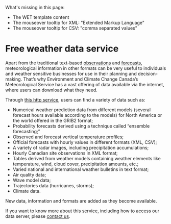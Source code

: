 What's missing in this page:
* The WET template content
* The mouseover tooltip for XML: "Extended Markup Language"
* The mouseover tooltip for CSV: "comma separated values"

# Free weather data service

Apart from the traditional text-based [observations](https://weather.gc.ca/provincialsummary_table/pages/pe_obs_metric_e.html) and [forecasts](https://weather.gc.ca/forecast/public_bulletins_e.html), meteorological information in other formats can be very useful to individuals and weather sensitive businesses for use in their planning and decision-making. That’s why Environment and Climate Change Canada’s Meteorological Service has a vast offering of data available via the internet, where users can download what they need.

Through [this http service](https://dd.weather.gc.ca/about_dd_apropos.txt), users can find a variety of data such as:

* Numerical weather prediction data from different models (several forecast hours available according to the models) for North America or the world offered in the GRIB2 format;
* Probability forecasts derived using a technique called “ensemble forecasting;”
* Observed and forecast vertical temperature profiles; 
* Official forecasts with hourly values in different formats (XML, CSV);
* A variety of radar images, including precipitation accumulations;
* Hourly Canadian site observations in XML format;
* Tables derived from weather models containing weather elements like temperature, wind, cloud cover, precipitation amounts, etc.;
* Varied national and international weather bulletins in text format;
* Air quality data;
* Wave model data;
* Trajectories data (hurricanes, storms);
* Climate data.

New data, information and formats are added as they become available.

If you want to know more about this service, including how to access our data server, please [contact us](https://www.weather.gc.ca/mainmenu/contact_us_e.html).
